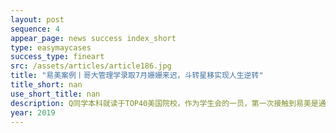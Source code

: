 ```yaml
---
layout: post
sequence: 4
appear_page: news success index_short
type: easymaycases
success_type: fineart
src: /assets/articles/article186.jpg
title: "易美案例丨哥大管理学录取7月姗姗来迟，斗转星移实现人生逆转"
title_short: nan
use_short_title: nan
description: Q同学本科就读于TOP40美国院校，作为学生会的一员，第一次接触到易美是通过2018年在加州大学戴维斯分校举办的一场“对话精英”的活动。在此次活动中，易美教育创始人崔易宁先生详细阐述了易美的发展历史、战略规划以及对留学咨询行业的见解和感悟。在活动展台上，Q同学向易美创始人仔细询问了研究生申请规划等事宜，并决定签约易美教育
year: 2019
---
```


